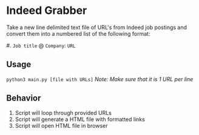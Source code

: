 # Indeed Grabber
Take a new line delimited text file of URL's from Indeed job postings and convert them into a numbered list of the following format:

#. `Job title` @ `Company`: `URL`

## Usage
`python3 main.py [file with URLs]`
*Note: Make sure that it is 1 URL per line*

## Behavior
1. Script will loop through provided URLs
2. Script will generate a HTML file with formatted links
3. Script will open HTML file in browser
